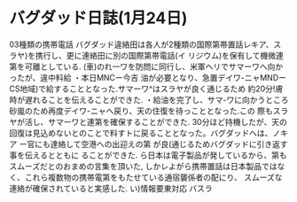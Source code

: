# バグダッド日誌(1月24日)

03種類の携帯電話
バグダッド違絡田は各人が2種類の国際第帯置話レキア、スラヤ)を携行し、更に連絡田に別の国際第帯電話(イ
リジウム)を保有して機微連第を可離としている.
(車)のれ一ワを防問に同行し、米軍ヘリでサマーワへ向かったが、違中料給
・本日MNCー今吉
油が必要となり、急置デイワ-ニャMNDーCS地域)で給することとなった.サマーワ^はスラヤが良く通じるため
約20分!膚時が遅れることを伝えることができた.
・給油を完了し、サマ-ワに向かうところ砂嵐のため再度デイワ-ニャへ戻り、天の住復を待っこととなった.この
際もスラヤが活し、サマーワと連第を確保することができた.
30分ほど持機したが、天の回復は見込めないとのことで料すトに戻ることとなった。バグダッドへは、ノキア
ー官にも達絡して空港への出迎えの第
が良(通じるためバグダッドに引き返す事を伝えるとともに
ることができた.
ら日本は電子製品が発しているから、第もスムーズだとのおまめの言集を頂いた,
しかレよがら携帯置話は日本製品ではなく、これら複数物の携帯電第をもたせている通宿襲係者の配にり、
スムーズな連絡が確保されていると実感した.
い)情報要東対応
バスラ
